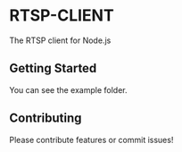 RTSP-CLIENT
===

The RTSP client for Node.js


## Getting Started

You can see the example folder.

## Contributing

Please contribute features or commit issues!